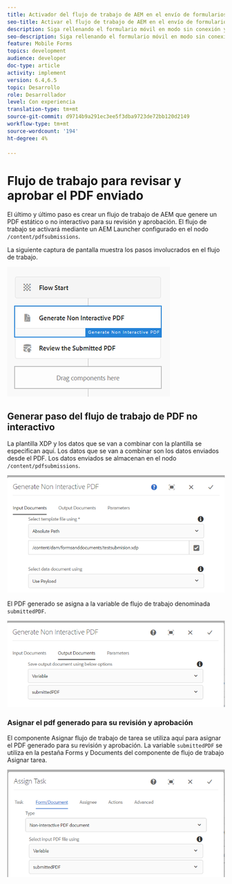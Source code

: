 ```yaml
---
title: Activador del flujo de trabajo de AEM en el envío de formularios HTML5
seo-title: Activar el flujo de trabajo de AEM en el envío de formularios HTML5
description: Siga rellenando el formulario móvil en modo sin conexión y envíe el formulario móvil para activar el flujo de trabajo de AEM
seo-description: Siga rellenando el formulario móvil en modo sin conexión y envíe el formulario móvil para activar el flujo de trabajo de AEM
feature: Mobile Forms
topics: development
audience: developer
doc-type: article
activity: implement
version: 6.4,6.5
topic: Desarrollo
role: Desarrollador
level: Con experiencia
translation-type: tm+mt
source-git-commit: d9714b9a291ec3ee5f3dba9723de72bb120d2149
workflow-type: tm+mt
source-wordcount: '194'
ht-degree: 4%

---
```



# Flujo de trabajo para revisar y aprobar el PDF enviado

El último y último paso es crear un flujo de trabajo de AEM que genere un PDF estático o no interactivo para su revisión y aprobación. El flujo de trabajo se activará mediante un AEM Launcher configurado en el nodo `/content/pdfsubmissions`.

La siguiente captura de pantalla muestra los pasos involucrados en el flujo de trabajo.

![flujo de trabajo](assets/workflow.PNG)

## Generar paso del flujo de trabajo de PDF no interactivo

La plantilla XDP y los datos que se van a combinar con la plantilla se especifican aquí. Los datos que se van a combinar son los datos enviados desde el PDF. Los datos enviados se almacenan en el nodo `/content/pdfsubmissions`.

![flujo de trabajo](assets/generate-pdf1.PNG)

El PDF generado se asigna a la variable de flujo de trabajo denominada `submittedPDF`.

![flujo de trabajo](assets/generate-pdf2.PNG)

### Asignar el pdf generado para su revisión y aprobación

El componente Asignar flujo de trabajo de tarea se utiliza aquí para asignar el PDF generado para su revisión y aprobación. La variable `submittedPDF` se utiliza en la pestaña Forms y Documents del componente de flujo de trabajo Asignar tarea.

![flujo de trabajo](assets/assign-task.PNG)
